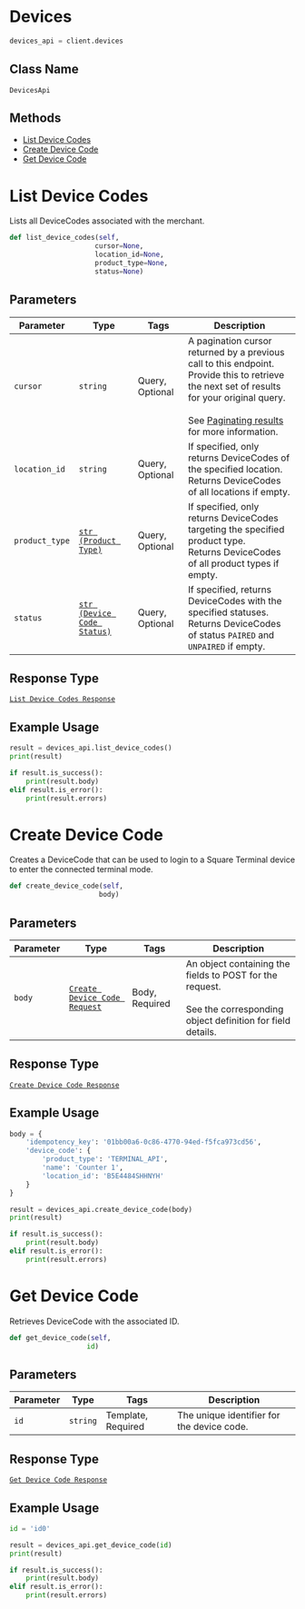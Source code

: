 # Devices

```python
devices_api = client.devices
```

## Class Name

`DevicesApi`

## Methods

* [List Device Codes](../../doc/api/devices.md#list-device-codes)
* [Create Device Code](../../doc/api/devices.md#create-device-code)
* [Get Device Code](../../doc/api/devices.md#get-device-code)


# List Device Codes

Lists all DeviceCodes associated with the merchant.

```python
def list_device_codes(self,
                     cursor=None,
                     location_id=None,
                     product_type=None,
                     status=None)
```

## Parameters

| Parameter | Type | Tags | Description |
|  --- | --- | --- | --- |
| `cursor` | `string` | Query, Optional | A pagination cursor returned by a previous call to this endpoint.<br>Provide this to retrieve the next set of results for your original query.<br><br>See [Paginating results](https://developer.squareup.com/docs/working-with-apis/pagination) for more information. |
| `location_id` | `string` | Query, Optional | If specified, only returns DeviceCodes of the specified location.<br>Returns DeviceCodes of all locations if empty. |
| `product_type` | [`str (Product Type)`](../../doc/models/product-type.md) | Query, Optional | If specified, only returns DeviceCodes targeting the specified product type.<br>Returns DeviceCodes of all product types if empty. |
| `status` | [`str (Device Code Status)`](../../doc/models/device-code-status.md) | Query, Optional | If specified, returns DeviceCodes with the specified statuses.<br>Returns DeviceCodes of status `PAIRED` and `UNPAIRED` if empty. |

## Response Type

[`List Device Codes Response`](../../doc/models/list-device-codes-response.md)

## Example Usage

```python
result = devices_api.list_device_codes()
print(result)

if result.is_success():
    print(result.body)
elif result.is_error():
    print(result.errors)
```


# Create Device Code

Creates a DeviceCode that can be used to login to a Square Terminal device to enter the connected
terminal mode.

```python
def create_device_code(self,
                      body)
```

## Parameters

| Parameter | Type | Tags | Description |
|  --- | --- | --- | --- |
| `body` | [`Create Device Code Request`](../../doc/models/create-device-code-request.md) | Body, Required | An object containing the fields to POST for the request.<br><br>See the corresponding object definition for field details. |

## Response Type

[`Create Device Code Response`](../../doc/models/create-device-code-response.md)

## Example Usage

```python
body = {
    'idempotency_key': '01bb00a6-0c86-4770-94ed-f5fca973cd56',
    'device_code': {
        'product_type': 'TERMINAL_API',
        'name': 'Counter 1',
        'location_id': 'B5E4484SHHNYH'
    }
}

result = devices_api.create_device_code(body)
print(result)

if result.is_success():
    print(result.body)
elif result.is_error():
    print(result.errors)
```


# Get Device Code

Retrieves DeviceCode with the associated ID.

```python
def get_device_code(self,
                   id)
```

## Parameters

| Parameter | Type | Tags | Description |
|  --- | --- | --- | --- |
| `id` | `string` | Template, Required | The unique identifier for the device code. |

## Response Type

[`Get Device Code Response`](../../doc/models/get-device-code-response.md)

## Example Usage

```python
id = 'id0'

result = devices_api.get_device_code(id)
print(result)

if result.is_success():
    print(result.body)
elif result.is_error():
    print(result.errors)
```

